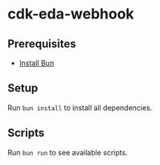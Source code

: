 # cdk-eda-webhook

## Prerequisites

- [Install Bun](https://bun.sh/docs/installation)

## Setup

Run `bun install` to install all dependencies.

## Scripts

Run `bun run` to see available scripts.
